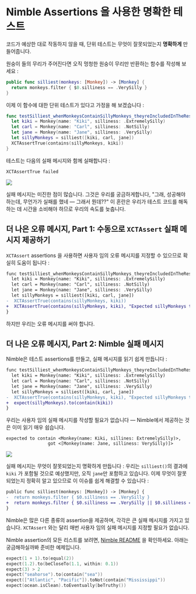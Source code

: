 # Nimble Assertions 을 사용한 명확한 테스트

코드가 예상한 대로 작동하지 않을 때, 단위 테스트는 무엇이 잘못되었는지 **명확하게** 만들어줍니다. 

원숭이 들의 무리가 주어진다면 오직 멍청한 원숭이 무리만 반환하는 함수를 작성해 보세요 :

```swift
public func silliest(monkeys: [Monkey]) -> [Monkey] {
  return monkeys.filter { $0.silliness == .VerySilly }
}
```

이제 이 함수에 대한 단위 테스트가 있다고 가정을 해 보겠습니다 :

```swift
func testSilliest_whenMonkeysContainSillyMonkeys_theyreIncludedInTheResult() {
  let kiki = Monkey(name: "Kiki", silliness: .ExtremelySilly)
  let carl = Monkey(name: "Carl", silliness: .NotSilly)
  let jane = Monkey(name: "Jane", silliness: .VerySilly)
  let sillyMonkeys = silliest([kiki, carl, jane])
  XCTAssertTrue(contains(sillyMonkeys, kiki))
}
```

테스트는 다음의 실패 메시지와 함께 실패합니다 :

```
XCTAssertTrue failed
```

![](http://f.cl.ly/items/1G17453p47090y30203d/Screen%20Shot%202015-02-26%20at%209.08.27%20AM.png)

실패 메시지는 미진한 점이 많습니다. 그것은 우리를 궁금하게합니다, "그래, 성공해야 하는데, 무언가가 실패를 했네 — 그래서 뭔데??" 이 혼란은 우리가 테스트 코드를 해독하는 데 시간을 소비해야 하므로 우리의 속도를 늦춥니다.

## 더 나은 오류 메시지, Part 1: 수동으로 `XCTAssert` 실패 메시지 제공하기

`XCTAssert` assertions 을 사용하면 사용자 임의 오류 메시지를 지정할 수 있으므로 확실히 도움이 됩니다 :

```diff
func testSilliest_whenMonkeysContainSillyMonkeys_theyreIncludedInTheResult() {
  let kiki = Monkey(name: "Kiki", silliness: .ExtremelySilly)
  let carl = Monkey(name: "Carl", silliness: .NotSilly)
  let jane = Monkey(name: "Jane", silliness: .VerySilly)
  let sillyMonkeys = silliest([kiki, carl, jane])
-  XCTAssertTrue(contains(sillyMonkeys, kiki))
+  XCTAssertTrue(contains(sillyMonkeys, kiki), "Expected sillyMonkeys to contain 'Kiki'")
}
```

하지만 우리는 오류 메시지를 써야 합니다.

## 더 나은 오류 메시지, Part 2: Nimble 실패 메시지

Nimble은 테스트 assertions를 만들고, 실패 메시지를 읽기 쉽게 만듭니다 :

```diff
func testSilliest_whenMonkeysContainSillyMonkeys_theyreIncludedInTheResult() {
  let kiki = Monkey(name: "Kiki", silliness: .ExtremelySilly)
  let carl = Monkey(name: "Carl", silliness: .NotSilly)
  let jane = Monkey(name: "Jane", silliness: .VerySilly)
  let sillyMonkeys = silliest([kiki, carl, jane])
-  XCTAssertTrue(contains(sillyMonkeys, kiki), "Expected sillyMonkeys to contain 'Kiki'")
+  expect(sillyMonkeys).to(contain(kiki))
}
```

우리는 사용자 임의 실패 메시지를 작성할 필요가 없습니다 — Nimble에서 제공하는 것은 이미 읽기 매우 쉽습니다. 

```
expected to contain <Monkey(name: Kiki, sillines: ExtremelySilly)>,
                got <[Monkey(name: Jane, silliness: VerySilly)]>
```

![](http://f.cl.ly/items/3N2e3g2K3W123b1L1J0G/Screen%20Shot%202015-02-26%20at%2011.27.02%20AM.png)

실패 메시지는 무엇이 잘못되었는지 명확하게 만듭니다 : 우리는 `silliest()`의 결과에 `kiki` 가 포함될 것으로 예상했지만, 오직 `jane`만 포함하고 있습니다. 이제 무엇이 잘못되었는지 정확히 알고 있으므로 이 이슈를 쉽게 해결할 수 있습니다 :

```diff
public func silliest(monkeys: [Monkey]) -> [Monkey] {
-  return monkeys.filter { $0.silliness == .VerySilly }
+  return monkeys.filter { $0.silliness == .VerySilly || $0.silliness == .ExtremelySilly }
}
```

Nimble은 많은 다른 종류의 assertion을 제공하며, 각각은 큰 실패 메시지를 가지고 있습니다. `XCTAssert` 와는 달리 매번 사용자 임의 실패 메시지를 지정할 필요가 없습니다. 

Nimble assertion의 모든 리스트를 보려면, [Nimble README](https://github.com/Quick/Nimble) 을 확인하세요.
아래는 궁금해하실까봐 준비한 예제입니다.

```swift
expect(1 + 1).to(equal(2))
expect(1.2).to(beCloseTo(1.1, within: 0.1))
expect(3) > 2
expect("seahorse").to(contain("sea"))
expect(["Atlantic", "Pacific"]).toNot(contain("Mississippi"))
expect(ocean.isClean).toEventually(beTruthy())
```
